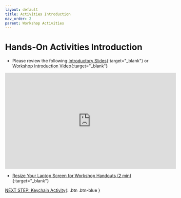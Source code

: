 ```yaml
---
layout: default
title: Activities Introduction
nav_order: 2
parent: Workshop Activities
---
```

# Hands-On Activities Introduction

- Please review the following [Introductory Slides](https://bit.ly/2ISxkqh){:target="_blank"} or [Workshop Introduction Video](https://www.youtube.com/watch?v=CWK0UcdHHuA){:target="_blank"}

<iframe width="560" height="315" src="https://www.youtube.com/embed/CWK0UcdHHuA" title="An Introduction to 3D Design with TinkerCad & 3D Print - UVic Libraries DSC" frameborder="0" allow="accelerometer; autoplay; clipboard-write; encrypted-media; gyroscope; picture-in-picture; web-share" allowfullscreen></iframe>

- [Resize Your Laptop Screen for Workshop Handouts (2 min)](https://www.youtube.com/watch?v=Igk5hZUfzN0){:target="_blank"}

[NEXT STEP: Keychain Activity](1-keychain-activity.html){: .btn .btn-blue }
